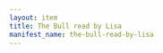 ```yaml
---
layout: item
title: The Bull read by Lisa
manifest_name: the-bull-read-by-lisa
---
```

<!-- Add an essay or interpretive material below this line,
using HTML or markdown.  Do not modify this file above this line -->
